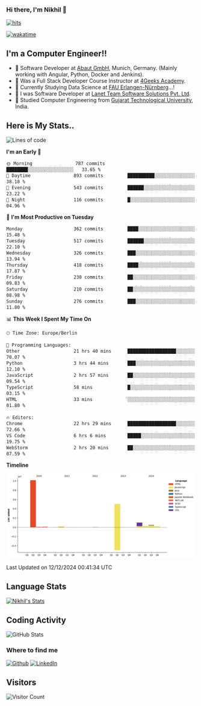 ### Hi there, I'm Nikhil 👋

[![hits](https://hits.sh/github.com/silentsoft/hits.svg?color=2311cc)](https://hits.sh/github.com/silentsoft/hits/)

[![wakatime](https://wakatime.com/badge/user/369b6a3a-7953-4ff9-b7c7-be53d0a7ccc6.svg)](https://wakatime.com/@369b6a3a-7953-4ff9-b7c7-be53d0a7ccc6)

## I'm a  Computer Engineer!!

- 🌱 Software Developer at [Abaut GmbH](https://www.abaut.de/), Munich, Germany. (Mainly working with Angular, Python, Docker and Jenkins).
- 🌱 Was a Full Stack Developer Course Instructor at [4Geeks Academy](https://4geeks.com/).
- 🌱 Currently Studying Data Science at [FAU Erlangen-Nürnberg](https://www.fau.de/)...!
- 🌱 I was Software Developer at [Lanet Team Software Solutions Pvt. Ltd](https://lanetteam.com/).
- 🌱 Studied Computer Engineering from [Gujarat Technological University](https://www.gtu.ac.in/), India.

<h2>Here is My Stats..</h2>

<!--START_SECTION:waka-->
![Lines of code](https://img.shields.io/badge/From%20Hello%20World%20I%27ve%20Written-17.5%20million%20lines%20of%20code-blue)

**I'm an Early 🐤** 

```text
🌞 Morning                787 commits         ████████░░░░░░░░░░░░░░░░░   33.65 % 
🌆 Daytime                893 commits         ██████████░░░░░░░░░░░░░░░   38.18 % 
🌃 Evening                543 commits         ██████░░░░░░░░░░░░░░░░░░░   23.22 % 
🌙 Night                  116 commits         █░░░░░░░░░░░░░░░░░░░░░░░░   04.96 % 
```
📅 **I'm Most Productive on Tuesday** 

```text
Monday                   362 commits         ████░░░░░░░░░░░░░░░░░░░░░   15.48 % 
Tuesday                  517 commits         ██████░░░░░░░░░░░░░░░░░░░   22.10 % 
Wednesday                326 commits         ███░░░░░░░░░░░░░░░░░░░░░░   13.94 % 
Thursday                 418 commits         ████░░░░░░░░░░░░░░░░░░░░░   17.87 % 
Friday                   230 commits         ██░░░░░░░░░░░░░░░░░░░░░░░   09.83 % 
Saturday                 210 commits         ██░░░░░░░░░░░░░░░░░░░░░░░   08.98 % 
Sunday                   276 commits         ███░░░░░░░░░░░░░░░░░░░░░░   11.80 % 
```


📊 **This Week I Spent My Time On** 

```text
🕑︎ Time Zone: Europe/Berlin

💬 Programming Languages: 
Other                    21 hrs 40 mins      ██████████████████░░░░░░░   70.07 % 
Python                   3 hrs 44 mins       ███░░░░░░░░░░░░░░░░░░░░░░   12.10 % 
JavaScript               2 hrs 57 mins       ██░░░░░░░░░░░░░░░░░░░░░░░   09.54 % 
TypeScript               58 mins             █░░░░░░░░░░░░░░░░░░░░░░░░   03.15 % 
HTML                     33 mins             ░░░░░░░░░░░░░░░░░░░░░░░░░   01.80 % 

🔥 Editors: 
Chrome                   22 hrs 29 mins      ██████████████████░░░░░░░   72.66 % 
VS Code                  6 hrs 6 mins        █████░░░░░░░░░░░░░░░░░░░░   19.75 % 
WebStorm                 2 hrs 20 mins       ██░░░░░░░░░░░░░░░░░░░░░░░   07.59 % 
```

**Timeline**

![Lines of Code chart](https://raw.githubusercontent.com/nikhilmaguwala/nikhilmaguwala/main/assets/bar_graph.png)


 Last Updated on 12/12/2024 00:41:34 UTC
<!--END_SECTION:waka-->

<h2>Language Stats</h2>

[![Nikhil's Stats](https://github-readme-stats.vercel.app/api/wakatime?username=nikhilmaguwala&layout=compact&title=Stats)](https://github.com/nikhilmaguwala)


<h2>Coding Activity</h2>

<p><img src="https://wakatime.com/share/@nikhilmaguwala/7dd532b8-3e5e-4c26-8c46-68cc27712a92.svg" alt="GitHub Stats"></p>

<h3>Where to find me</h3>
<p>
    <a href="https://github.com/nikhilmaguwala" target="_blank"><img alt="Github" src="https://img.shields.io/badge/GitHub-%2312100E.svg?&style=for-the-badge&logo=Github&logoColor=white" /></a>
    <a href="https://www.linkedin.com/in/nikhil-maguwala" target="_blank"><img alt="LinkedIn" src="https://img.shields.io/badge/linkedin-%230077B5.svg?&style=for-the-badge&logo=linkedin&logoColor=white" /></a> 
</p>


<h2>Visitors</h2>

![Visitor Count](https://profile-counter.glitch.me/nikhilmaguwala/count.svg)

[website]: https://nikhilmaguwala.github.io/
[instagram]: https://www.instagram.com/nikhil_maguwala/
[linkedin]: https://www.linkedin.com/in/nikhil-maguwala/

